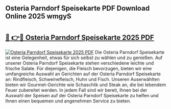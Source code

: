 ## Osteria Parndorf Speisekarte PDF Download Online 2025 wmgyS

# <h2><a href="http://gc5yum.nevu.top/?p=Osteria+Parndorf+Speisekarte">🔗 👉🔴 Osteria Parndorf Speisekarte 2025 PDF</a></h2>

[![Osteria Parndorf Speisekarte 2025 PDF](https://i.imgur.com/dBaPXMq.png)](http://gc5yum.nevu.top/?p=Osteria+Parndorf+Speisekarte)
Die Osteria Parndorf Speisekarte ist eine Gelegenheit, etwas für sich selbst zu wählen und zu genießen. Auf unserer Osteria Parndorf Speisekarte stehen verschiedene leichte und frische Salate. Für diejenigen, die Fleisch bevorzugen, bieten wir eine umfangreiche Auswahl an Gerichten auf der Osteria Parndorf Speisekarte an: Rindfleisch, Schweinefleisch, Huhn und Fisch. Unseren Auserwählten bieten wir Gourmet-Gerichte wie Schaschlik und Steak an, die bei lebendem Feuer zubereitet werden. In jedem Fall sind wir bereit, Ihnen bei der Auswahl der Speisen auf der Osteria Parndorf Speisekarte zu helfen und Ihnen einen bequemen und angenehmen Service zu bieten.
